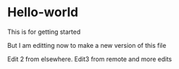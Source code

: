 # Hello-world
This is for getting started

But I am editting now to make a new version of this file

Edit 2 from elsewhere.
Edit3 from remote and more edits
